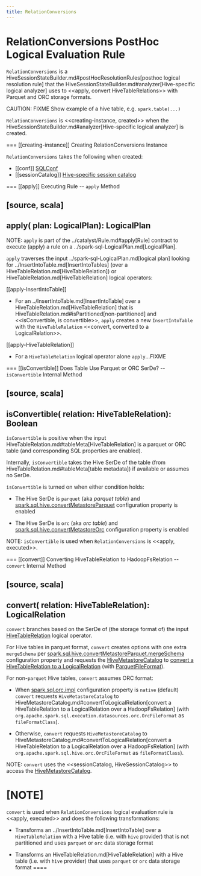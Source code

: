 ```yaml
---
title: RelationConversions
---
```


# RelationConversions PostHoc Logical Evaluation Rule

`RelationConversions` is a HiveSessionStateBuilder.md#postHocResolutionRules[posthoc logical resolution rule] that the HiveSessionStateBuilder.md#analyzer[Hive-specific logical analyzer] uses to <<apply, convert HiveTableRelations>> with Parquet and ORC storage formats.

CAUTION: FIXME Show example of a hive table, e.g. `spark.table(...)`

`RelationConversions` is <<creating-instance, created>> when the HiveSessionStateBuilder.md#analyzer[Hive-specific logical analyzer] is created.

=== [[creating-instance]] Creating RelationConversions Instance

`RelationConversions` takes the following when created:

* [[conf]] [SQLConf](../SQLConf.md)
* [[sessionCatalog]] [Hive-specific session catalog](HiveSessionCatalog.md)

=== [[apply]] Executing Rule -- `apply` Method

[source, scala]
----
apply(
  plan: LogicalPlan): LogicalPlan
----

NOTE: `apply` is part of the ../catalyst/Rule.md#apply[Rule] contract to execute (apply) a rule on a ../spark-sql-LogicalPlan.md[LogicalPlan].

`apply` traverses the input ../spark-sql-LogicalPlan.md[logical plan] looking for ../InsertIntoTable.md[InsertIntoTables] (over a HiveTableRelation.md[HiveTableRelation]) or HiveTableRelation.md[HiveTableRelation] logical operators:

[[apply-InsertIntoTable]]
* For an ../InsertIntoTable.md[InsertIntoTable] over a HiveTableRelation.md[HiveTableRelation] that is HiveTableRelation.md#isPartitioned[non-partitioned] and <<isConvertible, is convertible>>, `apply` creates a new `InsertIntoTable` with the `HiveTableRelation` <<convert, converted to a LogicalRelation>>.

[[apply-HiveTableRelation]]
* For a `HiveTableRelation` logical operator alone `apply`...FIXME

=== [[isConvertible]] Does Table Use Parquet or ORC SerDe? -- `isConvertible` Internal Method

[source, scala]
----
isConvertible(
  relation: HiveTableRelation): Boolean
----

`isConvertible` is positive when the input HiveTableRelation.md#tableMeta[HiveTableRelation] is a parquet or ORC table (and corresponding SQL properties are enabled).

Internally, `isConvertible` takes the Hive SerDe of the table (from HiveTableRelation.md#tableMeta[table metadata]) if available or assumes no SerDe.

`isConvertible` is turned on when either condition holds:

* The Hive SerDe is `parquet` (aka _parquet table_) and [spark.sql.hive.convertMetastoreParquet](configuration-properties.md#spark.sql.hive.convertMetastoreParquet) configuration property is enabled

* The Hive SerDe is `orc` (aka _orc table_) and [spark.sql.hive.convertMetastoreOrc](configuration-properties.md#spark.sql.hive.convertMetastoreOrc) configuration property is enabled

NOTE: `isConvertible` is used when `RelationConversions` is <<apply, executed>>.

=== [[convert]] Converting HiveTableRelation to HadoopFsRelation -- `convert` Internal Method

[source, scala]
----
convert(
  relation: HiveTableRelation): LogicalRelation
----

`convert` branches based on the SerDe of (the storage format of) the input [HiveTableRelation](HiveTableRelation.md) logical operator.

For Hive tables in parquet format, `convert` creates options with one extra `mergeSchema` per [spark.sql.hive.convertMetastoreParquet.mergeSchema](configuration-properties.md#spark.sql.hive.convertMetastoreParquet.mergeSchema) configuration property and requests the [HiveMetastoreCatalog](HiveSessionCatalog.md#metastoreCatalog) to [convert a HiveTableRelation to a LogicalRelation](HiveMetastoreCatalog.md#convertToLogicalRelation) (with [ParquetFileFormat](../parquet/ParquetFileFormat.md)).

For non-`parquet` Hive tables, `convert` assumes ORC format:

* When [spark.sql.orc.impl](../configuration-properties.md#spark.sql.orc.impl) configuration property is `native` (default) `convert` requests `HiveMetastoreCatalog` to HiveMetastoreCatalog.md#convertToLogicalRelation[convert a HiveTableRelation to a LogicalRelation over a HadoopFsRelation] (with `org.apache.spark.sql.execution.datasources.orc.OrcFileFormat` as `fileFormatClass`).

* Otherwise, `convert` requests `HiveMetastoreCatalog` to HiveMetastoreCatalog.md#convertToLogicalRelation[convert a HiveTableRelation to a LogicalRelation over a HadoopFsRelation] (with `org.apache.spark.sql.hive.orc.OrcFileFormat` as `fileFormatClass`).

NOTE: `convert` uses the <<sessionCatalog, HiveSessionCatalog>> to access the [HiveMetastoreCatalog](HiveSessionCatalog.md#metastoreCatalog).

[NOTE]
====
`convert` is used when `RelationConversions` logical evaluation rule is <<apply, executed>> and does the following transformations:

* Transforms an ../InsertIntoTable.md[InsertIntoTable] over a `HiveTableRelation` with a Hive table (i.e. with `hive` provider) that is not partitioned and uses `parquet` or `orc` data storage format

* Transforms an HiveTableRelation.md[HiveTableRelation] with a Hive table (i.e. with `hive` provider) that uses `parquet` or `orc` data storage format
====
